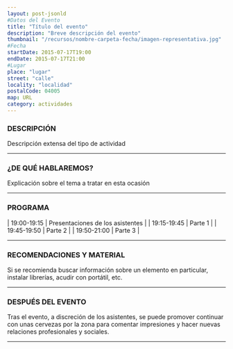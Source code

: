 ```yaml
---
layout: post-jsonld
#Datos del Evento
title: "Título del evento"
description: "Breve descripción del evento"
thumbnail: "/recursos/nombre-carpeta-fecha/imagen-representativa.jpg"
#Fecha
startDate: 2015-07-17T19:00
endDate: 2015-07-17T21:00
#Lugar
place: "lugar"
street: "calle"
locality: "localidad"
postalCode: 04005
map: URL
category: actividades
---
```

### DESCRIPCIÓN

Descripción extensa del tipo de actividad

---

### ¿DE QUÉ HABLAREMOS?

Explicación sobre el tema a tratar en esta ocasión

---

### PROGRAMA

| 19:00-19:15   | Presentaciones de los asistentes  |
| 19:15-19:45   | Parte 1 |
| 19:45-19:50 	| Parte 2 |
| 19:50-21:00 	| Parte 3 |

---

### RECOMENDACIONES Y MATERIAL

Si se recomienda buscar información sobre un elemento en particular, instalar librerías, acudir con portátil, etc.

---

### DESPUÉS DEL EVENTO

Tras el evento, a discreción de los asistentes, se puede promover continuar con unas cervezas por la zona para comentar impresiones y hacer nuevas relaciones profesionales y sociales.

---